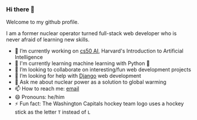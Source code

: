 ### Hi there 👋

Welcome to my github profile.

I am a former nuclear operator turned full-stack web developer who is never afraid of learning new skills.

- 🔭 I’m currently working on [cs50 AI](https://cs50.harvard.edu/ai/2020/), Harvard's Introduction to Artificial Intelligence
- 🌱 I'm currently learning machine learning with Python 🐍
- 👯 I’m looking to collaborate on interesting/fun web development projects
- 🤔 I’m looking for help with [Django](https://www.djangoproject.com/) web development
- 💬 Ask me about nuclear power as a solution to global warming
- 📫 How to reach me: [email](mailto:thadcole@duck.com)
- 😄 Pronouns: he/him
- ⚡ Fun fact: The Washington Capitals hockey team logo uses a hockey stick as the letter `T` instead of `L`

<!--
**thadkingcole/thadkingcole** is a ✨ _special_ ✨ repository because its `README.md` (this file) appears on your GitHub profile.

Here are some ideas to get you started:

- 🔭 I’m currently working on ...
- 🌱 I’m currently learning ...
- 👯 I’m looking to collaborate on ...
- 🤔 I’m looking for help with ...
- 💬 Ask me about ...
- 📫 How to reach me: ...
- 😄 Pronouns: ...
- ⚡ Fun fact: ...
-->

